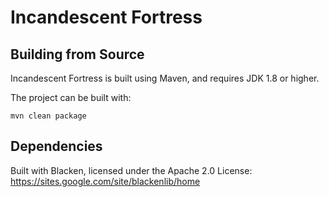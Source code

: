 # Incandescent Fortress

## Building from Source

Incandescent Fortress is built using Maven, and requires JDK 1.8 or higher.

The project can be built with:
```
mvn clean package
```

## Dependencies

Built with Blacken, licensed under the Apache 2.0 License:
    https://sites.google.com/site/blackenlib/home
